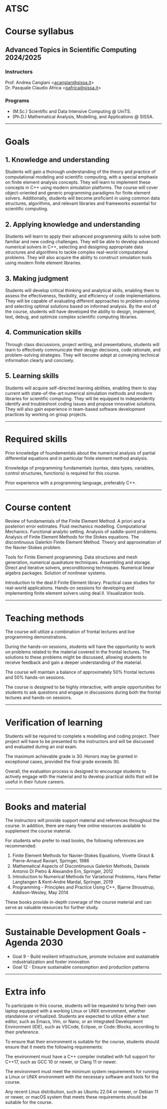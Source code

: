 # ATSC

# Course syllabus
## Advanced Topics in Scientific Computing 2024/2025

### Instructors
Prof. Andrea Cangiani <<acangian@sissa.it>><br>
Dr. Pasquale Claudio Africa <<pafrica@sissa.it>>

### Programs
- (M.Sc.) Scientific and Data Intensive Computing @ UniTS.
- (Ph.D.) Mathematical Analysis, Modelling, and Applications @ SISSA.

---

# Goals

## 1. Knowledge and understanding
Students will gain a thorough understanding of the theory and practice of computational modeling and scientific computing, with a special emphasis on finite element analysis concepts. They will learn to implement these concepts in C++ using modern simulation platforms. The course will cover object-oriented and generic programming paradigms for finite element solvers. Additionally, students will become proficient in using common data structures, algorithms, and relevant libraries and frameworks essential for scientific computing.

## 2. Applying knowledge and understanding
Students will learn to apply their advanced programming skills to solve both familiar and new coding challenges. They will be able to develop advanced numerical solvers in C++, selecting and designing appropriate data structures and algorithms to tackle complex real-world computational problems. They will also acquire the ability to construct simulation tools using modern finite element libraries.

## 3. Making judgment
Students will develop critical thinking and analytical skills, enabling them to assess the effectiveness, flexibility, and efficiency of code implementations. They will be capable of evaluating different approaches to problem-solving and selecting optimal solutions based on informed analysis. By the end of the course, students will have developed the ability to design, implement, test, debug, and optimize complex scientific computing libraries.

## 4. Communication skills
Through class discussions, project writing, and presentations, students will learn to effectively communicate their design decisions, code rationale, and problem-solving strategies. They will become adept at conveying technical information clearly and concisely.

## 5. Learning skills
Students will acquire self-directed learning abilities, enabling them to stay current with state-of-the-art numerical simulation methods and modern libraries for scientific computing. They will be equipped to independently identify and troubleshoot coding issues and propose innovative solutions. They will also gain experience in team-based software development practices by working on group projects.

---

# Required skills

Prior knowledge of foundamentals about the numerical analysis of partial differential equations and in particular finite element method analysis.

Knowledge of programming fundamentals (syntax, data types, variables, control structures, functions) is required for this course.

Prior experience with a programming language, preferably C++.

---

# Course content
Review of fundamentals of the Finite Element Method. A priori and a posteriori error estimates. Fluid mechanics modelling. Computational Mechanics. Functional analytic setting. Analysis of saddle-point problems.  Analysis of Finite Element Methods for the Stokes equations. The discontinuous Galerkin Finite Element Method. Theory and approximation of the Navier-Stokes problem. 

Tools for Finite Element programming.  Data structures and mesh generation, numerical quadrature techniques. Assembling and storage. Direct and iterative solvers, preconditioning techniques. Numerical linear algebra packages. Solution of nonlinear systems.

Introduction to the deal.II Finite Element library. Practical case studies for real-world applications. Hands-on sessions for developing and implementing finite element solvers using deal.II. Visualization tools.

---

# Teaching methods

The course will utilize a combination of frontal lectures and live programming demonstrations.

During the hands-on sessions, students will have the opportunity to work on problems related to the material covered in the frontal lectures. The solutions to these problems might be discussed, allowing students to receive feedback and gain a deeper understanding of the material.

The course will maintain a balance of approximately 50% frontal lectures and 50% hands-on sessions.

The course is designed to be highly interactive, with ample opportunities for students to ask questions and engage in discussions during both the frontal lectures and hands-on sessions.

---

# Verification of learning

Students will be required to complete a modelling and coding project. Their project will have to be presented to the instructors and will be discussed and evaluated during an oral exam.

The maximum achievable grade is 30. Honors may be granted in exceptional cases, provided the final grade exceeds 30.

Overall, the evaluation process is designed to encourage students to actively engage with the material and to develop practical skills that will be useful in their future careers.

---

# Books and material

The instructors will provide support material and references throughout the course. In addition, there are many free online resources available to supplement the course material.

For students who prefer to read books, the following references are recommended:

1. Finite Element Methods for Navier-Stokes Equations, Vivette Giraut & Pierre-Arnaud Raviart, Springer, 1986 
2. Mathematical Aspects of Discontinuous Galerkin Methods, Daniele Antonio Di Pietro & Alexandre Ern, Springer, 2012
3. Introduction to Numerical Methods for Variational Problems, Hans Petter Langtangen & Kent-Andre Mardal, Springer, 2019
4. Programming - Principles and Practice Using C++, Bjarne Stroustrup, Addison-Wesley, May 2014 

These books provide in-depth coverage of the course material and can serve as valuable resources for further study.

---

# Sustainable Development Goals - Agenda 2030

- Goal 9 - Build resilient infrastructure, promote inclusive and sustainable industrialization and foster innovation
- Goal 12 - Ensure sustainable consumption and production patterns

---

# Extra info

To participate in this course, students will be requested to bring their own laptop equipped with a working Linux or UNIX environment, whether standalone or virtualized. Students are expected to utilize either a text editor, such as Emacs, Vim, or Nano, or an Integrated Development Environment (IDE), such as VSCode, Eclipse, or Code::Blocks, according to their preference.

To ensure that their environment is suitable for the course, students should ensure that it meets the following requirements:

The environment must have a C++ compiler installed with full support for C++17, such as GCC 10 or newer, or Clang 11 or newer.

The environment must meet the minimum system requirements for running a Linux or UNIX environment with the necessary software and tools for the course.

Any recent Linux distribution, such as Ubuntu 22.04 or newer, or Debian 11 or newer, or macOS system that meets these requirements should be suitable for the course.
